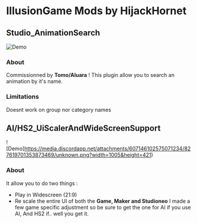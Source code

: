 # IllusionGame Mods by HijackHornet
## Studio_AnimationSearch
![Demo](https://github.com/HijackHornet/IllusionMods/blob/master/demoAnimationSearch.png?raw=true)
### About
Commissionned by **Tomo/Aluara** !
This plugin allow you to search an animation by it's name.
### Limitations
Doesnt work on group nor category names
## AI/HS2_UiScalerAndWideScreenSupport
![Demo]https://media.discordapp.net/attachments/607146102575071234/827619701353873469/unknown.png?width=1005&height=421)
### About
 It allow you to do two things :
- Play in Widescreen (21:9)
- Re scale the entire UI of both the **Game, Maker and Studioneo**
I made a few game specific adjustment so be sure to get the one for AI if you use AI, And HS2 if.. well you get it.
